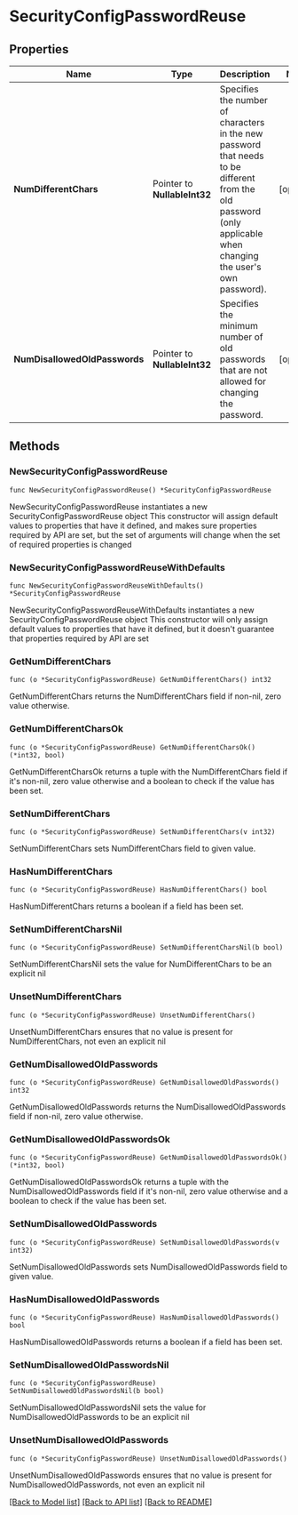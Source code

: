 # SecurityConfigPasswordReuse

## Properties

Name | Type | Description | Notes
------------ | ------------- | ------------- | -------------
**NumDifferentChars** | Pointer to **NullableInt32** | Specifies the number of characters in the new password that needs to be different from the old password (only applicable when changing the user&#39;s own password). | [optional] 
**NumDisallowedOldPasswords** | Pointer to **NullableInt32** | Specifies the minimum number of old passwords that are not allowed for changing the password. | [optional] 

## Methods

### NewSecurityConfigPasswordReuse

`func NewSecurityConfigPasswordReuse() *SecurityConfigPasswordReuse`

NewSecurityConfigPasswordReuse instantiates a new SecurityConfigPasswordReuse object
This constructor will assign default values to properties that have it defined,
and makes sure properties required by API are set, but the set of arguments
will change when the set of required properties is changed

### NewSecurityConfigPasswordReuseWithDefaults

`func NewSecurityConfigPasswordReuseWithDefaults() *SecurityConfigPasswordReuse`

NewSecurityConfigPasswordReuseWithDefaults instantiates a new SecurityConfigPasswordReuse object
This constructor will only assign default values to properties that have it defined,
but it doesn't guarantee that properties required by API are set

### GetNumDifferentChars

`func (o *SecurityConfigPasswordReuse) GetNumDifferentChars() int32`

GetNumDifferentChars returns the NumDifferentChars field if non-nil, zero value otherwise.

### GetNumDifferentCharsOk

`func (o *SecurityConfigPasswordReuse) GetNumDifferentCharsOk() (*int32, bool)`

GetNumDifferentCharsOk returns a tuple with the NumDifferentChars field if it's non-nil, zero value otherwise
and a boolean to check if the value has been set.

### SetNumDifferentChars

`func (o *SecurityConfigPasswordReuse) SetNumDifferentChars(v int32)`

SetNumDifferentChars sets NumDifferentChars field to given value.

### HasNumDifferentChars

`func (o *SecurityConfigPasswordReuse) HasNumDifferentChars() bool`

HasNumDifferentChars returns a boolean if a field has been set.

### SetNumDifferentCharsNil

`func (o *SecurityConfigPasswordReuse) SetNumDifferentCharsNil(b bool)`

 SetNumDifferentCharsNil sets the value for NumDifferentChars to be an explicit nil

### UnsetNumDifferentChars
`func (o *SecurityConfigPasswordReuse) UnsetNumDifferentChars()`

UnsetNumDifferentChars ensures that no value is present for NumDifferentChars, not even an explicit nil
### GetNumDisallowedOldPasswords

`func (o *SecurityConfigPasswordReuse) GetNumDisallowedOldPasswords() int32`

GetNumDisallowedOldPasswords returns the NumDisallowedOldPasswords field if non-nil, zero value otherwise.

### GetNumDisallowedOldPasswordsOk

`func (o *SecurityConfigPasswordReuse) GetNumDisallowedOldPasswordsOk() (*int32, bool)`

GetNumDisallowedOldPasswordsOk returns a tuple with the NumDisallowedOldPasswords field if it's non-nil, zero value otherwise
and a boolean to check if the value has been set.

### SetNumDisallowedOldPasswords

`func (o *SecurityConfigPasswordReuse) SetNumDisallowedOldPasswords(v int32)`

SetNumDisallowedOldPasswords sets NumDisallowedOldPasswords field to given value.

### HasNumDisallowedOldPasswords

`func (o *SecurityConfigPasswordReuse) HasNumDisallowedOldPasswords() bool`

HasNumDisallowedOldPasswords returns a boolean if a field has been set.

### SetNumDisallowedOldPasswordsNil

`func (o *SecurityConfigPasswordReuse) SetNumDisallowedOldPasswordsNil(b bool)`

 SetNumDisallowedOldPasswordsNil sets the value for NumDisallowedOldPasswords to be an explicit nil

### UnsetNumDisallowedOldPasswords
`func (o *SecurityConfigPasswordReuse) UnsetNumDisallowedOldPasswords()`

UnsetNumDisallowedOldPasswords ensures that no value is present for NumDisallowedOldPasswords, not even an explicit nil

[[Back to Model list]](../README.md#documentation-for-models) [[Back to API list]](../README.md#documentation-for-api-endpoints) [[Back to README]](../README.md)


